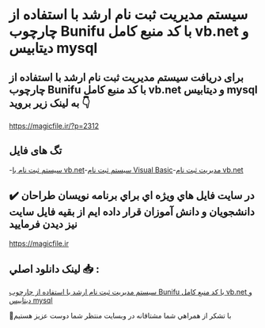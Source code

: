 # سیستم مدیریت ثبت نام ارشد با استفاده از چارچوب Bunifu با کد منبع کامل vb.net و دیتابیس mysql

## برای دریافت سیستم مدیریت ثبت نام ارشد با استفاده از چارچوب Bunifu با کد منبع کامل vb.net و دیتابیس mysql به لینک زیر بروید 👇

https://magicfile.ir/?p=2312

## تگ های فایل

-[سیستم ثبت نام با vb.net](https://magicfile.ir/product/%d8%b3%db%8c%d8%b3%d8%aa%d9%85-%d9%85%d8%af%db%8c%d8%b1%db%8c%d8%aa-%d8%ab%d8%a8%d8%aa-%d9%86%d8%a7%d9%85-bunifu-vb-net/)-[سیستم ثبت نام Visual Basic](https://magicfile.ir/product/%d8%b3%db%8c%d8%b3%d8%aa%d9%85-%d9%85%d8%af%db%8c%d8%b1%db%8c%d8%aa-%d8%ab%d8%a8%d8%aa-%d9%86%d8%a7%d9%85-bunifu-vb-net/)-[مدیریت ثبت نام vb.net](https://magicfile.ir/product/%d8%b3%db%8c%d8%b3%d8%aa%d9%85-%d9%85%d8%af%db%8c%d8%b1%db%8c%d8%aa-%d8%ab%d8%a8%d8%aa-%d9%86%d8%a7%d9%85-bunifu-vb-net/)

## ✔️ در سايت فايل هاي ويژه اي براي برنامه نويسان طراحان دانشجويان و دانش آموزان قرار داده ايم از بقيه فايل سايت نيز ديدن فرماييد

https://magicfile.ir


## لينک دانلود اصلي 📥 :

[سیستم مدیریت ثبت نام ارشد با استفاده از چارچوب Bunifu با کد منبع کامل vb.net و دیتابیس mysql](https://magicfile.ir/product/%d8%b3%db%8c%d8%b3%d8%aa%d9%85-%d9%85%d8%af%db%8c%d8%b1%db%8c%d8%aa-%d8%ab%d8%a8%d8%aa-%d9%86%d8%a7%d9%85-bunifu-vb-net/) 


🙏با تشکر از همراهي شما مشتاقانه در وبسایت منتظر شما دوست عزیز هستیم

